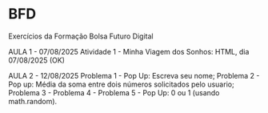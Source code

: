 # BFD
Exercícios da Formação Bolsa Futuro Digital

AULA 1 - 07/08/2025
Atividade 1 - Minha Viagem dos Sonhos: HTML, dia 07/08/2025 (OK)

AULA 2 - 12/08/2025
Problema 1 - Pop Up: Escreva seu nome;
Problema 2 - Pop up: Média da soma entre dois números solicitados pelo usuario;
Problema 3 - 
Problema 4 - 
Problema 5 - Pop Up: 0 ou 1 (usando math.random).


